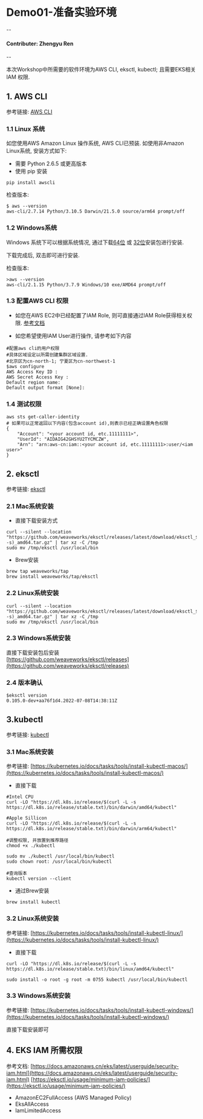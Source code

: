 # Demo01-准备实验环境

--
#### Contributer: Zhengyu Ren
--


本次Workshop中所需要的软件环境为AWS CLI, eksctl, kubectl; 且需要EKS相关IAM 权限.

## 1. AWS CLI
参考链接: [AWS CLI](https://aws.amazon.com/cli/)

### 1.1 Linux 系统
如您使用AWS Amazon Linux 操作系统, AWS CLI已预装.
如使用非Amazon Linux系统, 安装方式如下:
* 需要 Python 2.6.5 或更高版本
* 使用 pip 安装

```
pip install awscli
```
检查版本:

```
$ aws --version
aws-cli/2.7.14 Python/3.10.5 Darwin/21.5.0 source/arm64 prompt/off
```

### 1.2 Windows系统
Windows 系统下可以根据系统情况, 通过下载[64位](https://s3.amazonaws.com/aws-cli/AWSCLI64.msi) 或 [32位](https://s3.amazonaws.com/aws-cli/AWSCLI32.msi)安装包进行安装.

下载完成后, 双击即可进行安装.

检查版本:

```
>aws --version
aws-cli/2.1.15 Python/3.7.9 Windows/10 exe/AMD64 prompt/off
```

### 1.3 配置AWS CLI 权限
* 如您在AWS EC2中已经配置了IAM Role, 则可直接通过IAM Role获得相关权限.
	[参考文档](https://docs.amazonaws.cn/AWSEC2/latest/UserGuide/iam-roles-for-amazon-ec2.html)

* 如您希望使用IAM User进行操作, 请参考如下内容

```
#配置aws cli的用户权限
#具体区域设定以所需创建集群区域设置.
#北京区为cn-north-1; 宁夏区为cn-northwest-1
$aws configure
AWS Access Key ID :
AWS Secret Access Key :
Default region name:
Default output format [None]:
```

### 1.4 测试权限

```
aws sts get-caller-identity
# 如果可以正常返回以下内容(包含account id),则表示已经正确设置角色权限
{
    "Account": "<your account id, etc.11111111>", 
    "UserId": "AIDAIG42GHSYU2TYCMCZW", 
    "Arn": "arn:aws-cn:iam::<your account id, etc.11111111>:user/<iam user>"
}
```


## 2. eksctl
参考链接: [eksctl](https://eksctl.io/)

### 2.1 Mac系统安装
* 直接下载安装方式

```
curl --silent --location "https://github.com/weaveworks/eksctl/releases/latest/download/eksctl_$(uname -s)_amd64.tar.gz" | tar xz -C /tmp
sudo mv /tmp/eksctl /usr/local/bin
```

* Brew安装

```
brew tap weaveworks/tap
brew install weaveworks/tap/eksctl
```

### 2.2 Linux系统安装

```
curl --silent --location "https://github.com/weaveworks/eksctl/releases/latest/download/eksctl_$(uname -s)_amd64.tar.gz" | tar xz -C /tmp
sudo mv /tmp/eksctl /usr/local/bin
```

### 2.3 Windows系统安装
直接下载安装包后安装
<br>[https://github.com/weaveworks/eksctl/releases](https://github.com/weaveworks/eksctl/releases)

### 2.4 版本确认
```
$eksctl version
0.105.0-dev+aa76f1d4.2022-07-08T14:38:11Z
```

## 3.kubectl
参考链接: [kubectl](https://kubernetes.io/docs/tasks/tools/)

### 3.1 Mac系统安装
参考链接: [https://kubernetes.io/docs/tasks/tools/install-kubectl-macos/](https://kubernetes.io/docs/tasks/tools/install-kubectl-macos/)

* 直接下载

```
#Intel CPU
curl -LO "https://dl.k8s.io/release/$(curl -L -s https://dl.k8s.io/release/stable.txt)/bin/darwin/amd64/kubectl"

#Apple Sillicon
curl -LO "https://dl.k8s.io/release/$(curl -L -s https://dl.k8s.io/release/stable.txt)/bin/darwin/arm64/kubectl"

#调整权限, 并放置到推荐路径
chmod +x ./kubectl

sudo mv ./kubectl /usr/local/bin/kubectl
sudo chown root: /usr/local/bin/kubectl

#查询版本
kubectl version --client
```

* 通过Brew安装

```
brew install kubectl
```

### 3.2 Linux系统安装
参考链接: [https://kubernetes.io/docs/tasks/tools/install-kubectl-linux/](https://kubernetes.io/docs/tasks/tools/install-kubectl-linux/)

* 直接下载

```
curl -LO "https://dl.k8s.io/release/$(curl -L -s https://dl.k8s.io/release/stable.txt)/bin/linux/amd64/kubectl"

sudo install -o root -g root -m 0755 kubectl /usr/local/bin/kubectl
```

### 3.3 Windows系统安装
参考链接: [https://kubernetes.io/docs/tasks/tools/install-kubectl-windows/](https://kubernetes.io/docs/tasks/tools/install-kubectl-windows/)

直接下载安装即可

## 4. EKS IAM 所需权限
参考文档:
[https://docs.amazonaws.cn/eks/latest/userguide/security-iam.html](https://docs.amazonaws.cn/eks/latest/userguide/security-iam.html)
[https://eksctl.io/usage/minimum-iam-policies/](https://eksctl.io/usage/minimum-iam-policies/)

* AmazonEC2FullAccess (AWS Managed Policy)
* EksAllAccess
* IamLimitedAccess